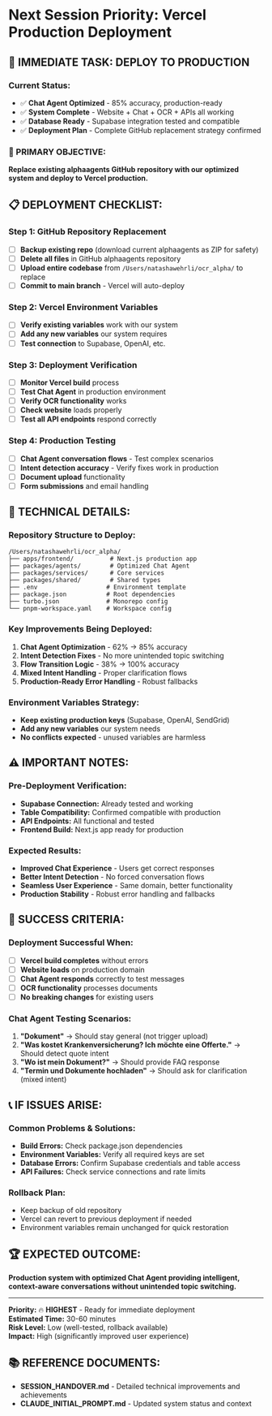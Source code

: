# Next Session Priority: Vercel Production Deployment

## 🚀 **IMMEDIATE TASK: DEPLOY TO PRODUCTION**

### **Current Status:**
- ✅ **Chat Agent Optimized** - 85% accuracy, production-ready
- ✅ **System Complete** - Website + Chat + OCR + APIs all working
- ✅ **Database Ready** - Supabase integration tested and compatible
- ✅ **Deployment Plan** - Complete GitHub replacement strategy confirmed

### **🎯 PRIMARY OBJECTIVE:**
**Replace existing alphaagents GitHub repository with our optimized system and deploy to Vercel production.**

## 📋 **DEPLOYMENT CHECKLIST:**

### **Step 1: GitHub Repository Replacement**
- [ ] **Backup existing repo** (download current alphaagents as ZIP for safety)
- [ ] **Delete all files** in GitHub alphaagents repository
- [ ] **Upload entire codebase** from `/Users/natashawehrli/ocr_alpha/` to replace
- [ ] **Commit to main branch** - Vercel will auto-deploy

### **Step 2: Vercel Environment Variables**
- [ ] **Verify existing variables** work with our system
- [ ] **Add any new variables** our system requires
- [ ] **Test connection** to Supabase, OpenAI, etc.

### **Step 3: Deployment Verification**
- [ ] **Monitor Vercel build** process
- [ ] **Test Chat Agent** in production environment
- [ ] **Verify OCR functionality** works
- [ ] **Check website** loads properly
- [ ] **Test all API endpoints** respond correctly

### **Step 4: Production Testing**
- [ ] **Chat Agent conversation flows** - Test complex scenarios
- [ ] **Intent detection accuracy** - Verify fixes work in production
- [ ] **Document upload** functionality
- [ ] **Form submissions** and email handling

## 🔧 **TECHNICAL DETAILS:**

### **Repository Structure to Deploy:**
```
/Users/natashawehrli/ocr_alpha/
├── apps/frontend/          # Next.js production app
├── packages/agents/        # Optimized Chat Agent
├── packages/services/      # Core services
├── packages/shared/        # Shared types
├── .env                   # Environment template
├── package.json           # Root dependencies
├── turbo.json             # Monorepo config
└── pnpm-workspace.yaml    # Workspace config
```

### **Key Improvements Being Deployed:**
1. **Chat Agent Optimization** - 62% → 85% accuracy
2. **Intent Detection Fixes** - No more unintended topic switching
3. **Flow Transition Logic** - 38% → 100% accuracy
4. **Mixed Intent Handling** - Proper clarification flows
5. **Production-Ready Error Handling** - Robust fallbacks

### **Environment Variables Strategy:**
- **Keep existing production keys** (Supabase, OpenAI, SendGrid)
- **Add any new variables** our system needs
- **No conflicts expected** - unused variables are harmless

## ⚠️ **IMPORTANT NOTES:**

### **Pre-Deployment Verification:**
- **Supabase Connection:** Already tested and working
- **Table Compatibility:** Confirmed compatible with production
- **API Endpoints:** All functional and tested
- **Frontend Build:** Next.js app ready for production

### **Expected Results:**
- **Improved Chat Experience** - Users get correct responses
- **Better Intent Detection** - No forced conversation flows
- **Seamless User Experience** - Same domain, better functionality
- **Production Stability** - Robust error handling and fallbacks

## 🎉 **SUCCESS CRITERIA:**

### **Deployment Successful When:**
- [ ] **Vercel build completes** without errors
- [ ] **Website loads** on production domain
- [ ] **Chat Agent responds** correctly to test messages
- [ ] **OCR functionality** processes documents
- [ ] **No breaking changes** for existing users

### **Chat Agent Testing Scenarios:**
1. **"Dokument"** → Should stay general (not trigger upload)
2. **"Was kostet Krankenversicherung? Ich möchte eine Offerte."** → Should detect quote intent
3. **"Wo ist mein Dokument?"** → Should provide FAQ response
4. **"Termin und Dokumente hochladen"** → Should ask for clarification (mixed intent)

## 📞 **IF ISSUES ARISE:**

### **Common Problems & Solutions:**
- **Build Errors:** Check package.json dependencies
- **Environment Variables:** Verify all required keys are set
- **Database Errors:** Confirm Supabase credentials and table access
- **API Failures:** Check service connections and rate limits

### **Rollback Plan:**
- Keep backup of old repository
- Vercel can revert to previous deployment if needed
- Environment variables remain unchanged for quick restoration

## 🏆 **EXPECTED OUTCOME:**

**Production system with optimized Chat Agent providing intelligent, context-aware conversations without unintended topic switching.**

---

**Priority:** 🔥 **HIGHEST** - Ready for immediate deployment  
**Estimated Time:** 30-60 minutes  
**Risk Level:** Low (well-tested, rollback available)  
**Impact:** High (significantly improved user experience)

## 📚 **REFERENCE DOCUMENTS:**

- **SESSION_HANDOVER.md** - Detailed technical improvements and achievements
- **CLAUDE_INITIAL_PROMPT.md** - Updated system status and context